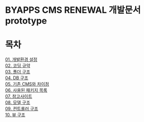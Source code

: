 BYAPPS CMS RENEWAL 개발문서 prototype
=====================================

# 목차

[01. 개발환경 설정](./01/set_environment.md)  
[02. 코딩 규약](./02/coding_convention.md)   
[03. 폴더 구조]()  
[04. DB 구조]()  
[05. 기존 CMS와 차이점]()  
[06. 사용된 패키지 목록]()  
[07. 참고사이트]()  
[08. 모델 구조]()  
[09. 컨트롤러 구조]()  
[10. 뷰 구조]()  
